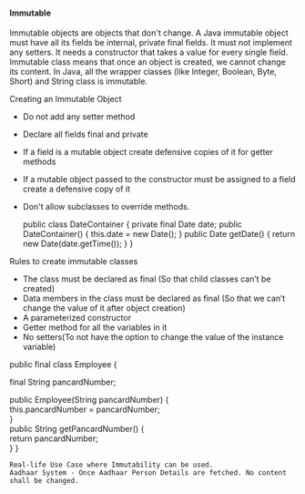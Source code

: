 #### Immutable 

Immutable objects are objects that don't change. A Java immutable object must have all its fields be internal, private final fields. It must not implement any setters. It needs a constructor that takes a value for every single field.
Immutable class means that once an object is created, we cannot change its content. In Java, all the wrapper classes (like Integer, Boolean, Byte, Short) and String class is immutable.


Creating an Immutable Object

- Do not add any setter method
- Declare all fields final and private
- If a field is a mutable object create defensive copies of it for getter methods
- If a mutable object passed to the constructor must be assigned to a field create a defensive copy of it
- Don't allow subclasses to override methods.


    public class DateContainer {
      private final Date date;
      public DateContainer() {
          this.date = new Date();
      }
      public Date getDate() {
        return new Date(date.getTime());
      }
    }
    
Rules to create immutable classes

- The class must be declared as final (So that child classes can’t be created)
- Data members in the class must be declared as final (So that we can’t change the value of it after object creation)
- A parameterized constructor
- Getter method for all the variables in it
- No setters(To not have the option to change the value of the instance variable)

public final class Employee {  

   final String pancardNumber;  
   
   public Employee(String pancardNumber) {  
      this.pancardNumber = pancardNumber;  
   }  
   public String getPancardNumber() {  
      return pancardNumber;  
   }
}

    Real-life Use Case where Immutability can be used.
    Aadhaar System - Once Aadhaar Person Details are fetched. No content shall be changed.